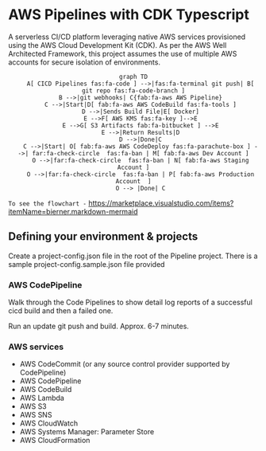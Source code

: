 # AWS Pipelines with CDK Typescript

A serverless CI/CD platform leveraging native AWS services provisioned using the AWS Cloud Development Kit (CDK). As per the AWS Well Architected Framework, this project assumes the use of multiple AWS accounts for secure isolation of environments.

<center>

```mermaid
graph TD
    A[ CICD Pipelines fas:fa-code ] -->|fas:fa-terminal git push| B[ git repo fas:fa-code-branch ]
    B -->|git webhooks| C{fab:fa-aws AWS Pipeline}
    C -->|Start|D[ fab:fa-aws AWS CodeBuild fas:fa-tools ]
    D -->|Sends Build File|E[ Docker]
    E -->F[ AWS KMS fas:fa-key ]-->E
    E -->G[ S3 Artifacts fab:fa-bitbucket ] -->E
    E -->|Return Results|D
    D -->|Done|C
    C -->|Start| O[ fab:fa-aws AWS CodeDeploy fas:fa-parachute-box ] -->| far:fa-check-circle  fas:fa-ban | M[ fab:fa-aws Dev Account ]
    O -->|far:fa-check-circle  fas:fa-ban | N[ fab:fa-aws Staging Account ]
    O -->|far:fa-check-circle  fas:fa-ban | P[ fab:fa-aws Production Account  ]
    O --> |Done| C
```
</center>

`To see the flowchart -` https://marketplace.visualstudio.com/items?itemName=bierner.markdown-mermaid


## Defining your environment & projects

Create a project-config.json file in the root of the Pipeline project. There is a sample project-config.sample.json file provided
### AWS CodePipeline
Walk through the Code Pipelines to show detail log reports of a successful cicd build and then a failed one.

Run an update git push and build. Approx. 6-7 minutes.

### AWS services

- AWS CodeCommit (or any source control provider supported by CodePipeline)
- AWS CodePipeline
- AWS CodeBuild
- AWS Lambda
- AWS S3
- AWS SNS
- AWS CloudWatch
- AWS Systems Manager: Parameter Store
- AWS CloudFormation
